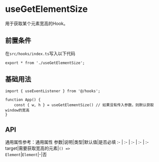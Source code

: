 # useGetElementSize
用于获取某个元素宽高的Hook。

## 前置条件
在`src/hooks/index.ts`写入以下代码
```tsx
export * from './useGetElementSize';
```

## 基础用法
```tsx
import { useEventListener } from '@/hooks';

function App() {
    const { w, h } = useGetElementSize() // 如果没有传入参数，则默认获取window的宽高
}
```

## API
通用属性参考：通用属性
参数|说明|类型|默认值|是否必填
:- | :- | :- | :- | :-
target|需要获取宽高的元素|<code>() => Element</code>\|<code>Element</code>|-|否
